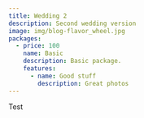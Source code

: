 ```yaml
---
title: Wedding 2
description: Second wedding version
image: img/blog-flavor_wheel.jpg
packages:
  - price: 100
    name: Basic
    description: Basic package.
    features:
      - name: Good stuff
        description: Great photos
---
```

Test